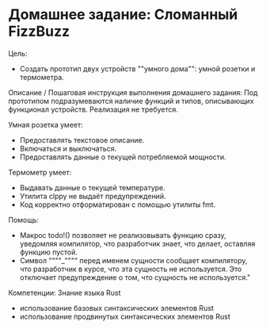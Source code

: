 # Домашнее задание: Сломанный FizzBuzz

Цель:
- Создать прототип двух устройств ""умного дома"": умной розетки и термометра.


Описание / Пошаговая инструкция выполнения домашнего задания:
Под прототипом подразумеваются наличие функций и типов, описывающих функционал устройств. Реализация не требуется.

Умная розетка умеет:
- Предоставлять текстовое описание.
- Включаться и выключаться.
- Предоставлять данные о текущей потребляемой мощности.

Термометр умеет:
- Выдавать данные о текущей температуре.
- Утилита clppy не выдаёт предупреждений.
- Код корректно отформатирован с помощью утилиты fmt.

Помощь:
- Макрос todo!() позволяет не реализовывать функцию сразу, уведомляя компилятор, что разработчик знает, что делает, оставляя функцию пустой.
- Символ """"_"""" перед именем сущности сообщает компилятору, что разработчик в курсе, что эта сущность не используется. Это отключает предупреждение о том, что сущность не используется."

Компетенции: Знание языка Rust
- использование базовых синтаксических элементов Rust
- использование продвинутых синтаксических элементов Rust